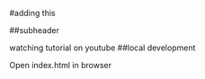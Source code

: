 #adding this

##subheader

watching tutorial on youtube 
##local development


Open index.html in browser